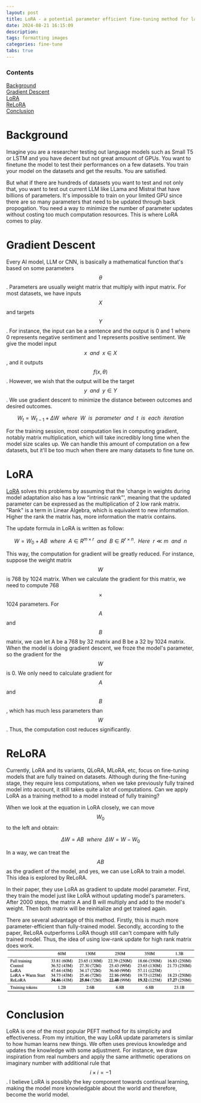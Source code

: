```yaml
---
layout: post
title: LoRA - a potential parameter efficient fine-tuning method for large models
date: 2024-08-21 16:15:09
description: 
tags: formatting images
categories: fine-tune
tabs: true
---
```


<d-contents>
  <nav class="l-text figcaption">
  <h3>Contents</h3>
    <div><a href="#Background">Background</a></div>
    <div><a href="#Gradient Descent">Gradient Descent</a></div>
    <div><a href="#LoRA">LoRA</a></div>
    <div><a href="#ReLoRA">ReLoRA</a></div>
    <div><a href="#Conclusion">Conclusion</a></div>
  </nav>
</d-contents>

# Background

Imagine you are a researcher testing out language models such as Small T5 or LSTM and you have decent but not great amouont of GPUs. You want to finetune the model to test their performances on a few datasets. You train your model on the datasets and get the results. You are satisfied.

But what if there are hundreds of datasets you want to test and not only that, you want to test out current LLM like LLama and Mistral that have billions of parameters. It's impossible to train on your limited GPU since there are so many parameters that need to be updated through back propogation. You need a way to minimize the number of parameter updates without costing too much computation resources. This is where LoRA comes to play.

# Gradient Descent

Every AI model, LLM or CNN, is basically a mathematical function that's based on some parameters $$ \theta $$. Parameters are usually weight matrix that multiply with input matrix. For most datasets, we have inputs $$X$$ and targets $$Y$$. For instance, the input can be a sentence and the output is 0 and 1 where 0 represents negative sentiment and 1 represents positive sentiment. We give the model input $$x \  \ and \  \ x \in X$$, and it outputs $$ \textit{f}(x, \theta)$$. However, we wish that the output will be the target $$y \  \ and \  \ y \in Y$$. We use gradient descent to minimize the distance between outcomes and desired outcomes. 

$$ W_t = W_{t-1} + \Delta W \  \ where\ \ W\ \ is \ \ parameter \ \ and \ \ t \ \ is \ \ each \ \ iteration $$

For the training session, most computation lies in computing gradient, notably matrix multiplication, which will take incredibly long time when the model size scales up. We can handle this amount of computation on a few datasets, but it'll be too much when there are many datasets to fine tune on.


# LoRA

[LoRA](https://arxiv.org/abs/2106.09685) solves this problems by assuming that the 'change in weights during model adaptation also has a low “intrinsic rank”', meaning that the updated parameter can be expressed as the multiplication of 2 low rank matrix. "Rank" is a term in Linear Algebra, which is equivalent to new information. Higher the rank the matrix has, more information the matrix contains. 

 The update formula in LoRA is written as follow:

$$
W = W_0 + AB \  \ where \ \ A\in R^{m\times r} \ \ and \ \ B\in R^{r\times n}. \  \ Here \ \ r\ll m \ \ and \ \ n
$$

This way, the computation for gradient will be greatly reduced. For instance, suppose the weight matrix $$W$$ is 768 by 1024 matrix. When we calculate the gradient for this matrix, we need to compute 768 $$\times$$ 1024 parameters. For $$A$$ and $$B$$ matrix, we can let A be a 768 by 32 matrix and B be a 32 by 1024 matrix. When the model is doing gradient descent, we froze the model's parameter, so the gradient for the $$W$$ is 0. We only need to calculate gradient for $$A$$ and $$B$$, which has much less parameters than $$W$$. Thus, the computation cost reduces significantly.

# ReLoRA

Currently, LoRA and its variants, QLoRA, MLoRA, etc, focus on fine-tuning models that are fully trained on datasets. Although during the fine-tuning stage, they require less computations, when we take previously fully trained model into account, it still takes quite a lot of computations. Can we apply LoRA as a training method to a model instead of fully training?

When we look at the equation in LoRA closely, we can move $$W_0$$ to the left and obtain:

$$
\Delta W = AB \  \ where \  \ \Delta W = W - W_0
$$

In a way, we can treat the $$AB$$ as the gradient of the model, and yes, we can use LoRA to train a model. This idea is explored by ReLoRA. 

In their paper, they use LoRA as gradient to update model parameter. First, they train the model just like LoRA without updating model's parameters. After 2000 steps, the matrix A and B will multiply and add to the model's weight. Then both matrix will be reinitialize and get trained again. 

There are several advantage of this method. Firstly, this is much more parameter-efficient than fully-trained model. Secondly, according to the paper, ReLoRA outperforms LoRA though still can't compare with fully trained model. Thus, the idea of using low-rank update for high rank matrix does work.
<img src = "./img/35001724304205_.pic.jpg">

# Conclusion

LoRA is one of the most popular PEFT method for its simplicity and effectiveness. From my intuition, the way LoRA update parameters is similar to how human learns new things. We often uses previous knowledge and updates the knowledge with some adjustment. For instance, we draw inspiration from real numbers and apply the same arithmetic operations on imaginary number with additional rule that $$i \times i = -1$$. I believe LoRA is possibly the key component towards continual learning, making the model more knowledgable about the world and therefore, become the world model.





